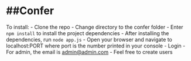 ##Confer
========

To install:
    - Clone the repo
    - Change directory to the confer folder
    - Enter `npm install` to install the project dependencies
    - After installing the dependencies, run `node app.js`
    - Open your browser and navigate to localhost:PORT where port is the number printed in your console
    - Login
        - For admin, the email is admin@admin.com
        - Feel free to create users